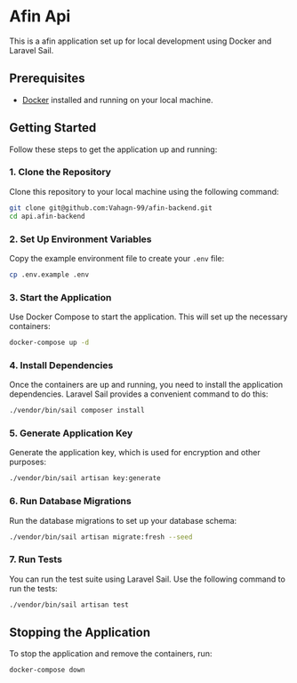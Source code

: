 
# Afin Api

This is a afin application set up for local development using Docker and Laravel Sail.

## Prerequisites

- [Docker](https://www.docker.com/products/docker-desktop) installed and running on your local machine.

## Getting Started

Follow these steps to get the application up and running:

### 1. Clone the Repository

Clone this repository to your local machine using the following command:

```sh
git clone git@github.com:Vahagn-99/afin-backend.git
cd api.afin-backend
```

### 2. Set Up Environment Variables

Copy the example environment file to create your `.env` file:

```sh
cp .env.example .env
```

### 3. Start the Application

Use Docker Compose to start the application. This will set up the necessary containers:

```sh
docker-compose up -d
```

### 4. Install Dependencies

Once the containers are up and running, you need to install the application dependencies. Laravel Sail provides a convenient command to do this:

```sh
./vendor/bin/sail composer install
```

### 5. Generate Application Key

Generate the application key, which is used for encryption and other purposes:

```sh
./vendor/bin/sail artisan key:generate
```

### 6. Run Database Migrations

Run the database migrations to set up your database schema:

```sh
./vendor/bin/sail artisan migrate:fresh --seed
```

### 7. Run Tests

You can run the test suite using Laravel Sail. Use the following command to run the tests:

```sh
./vendor/bin/sail artisan test
```

## Stopping the Application

To stop the application and remove the containers, run:

```sh
docker-compose down
```
